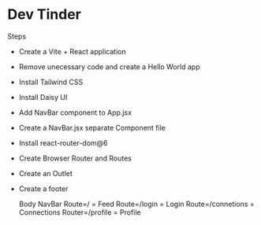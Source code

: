 # Dev Tinder

Steps

- Create a Vite + React application
- Remove unecessary code and create a Hello World app
- Install Tailwind CSS
- Install Daisy UI
- Add NavBar component to App.jsx
- Create a NavBar.jsx separate Component file
- Install react-router-dom@6
- Create Browser Router and Routes
- Create an Outlet
- Create a footer

  Body
  NavBar
  Route=/ = Feed
  Route=/login = Login
  Route=/connetions = Connections
  Router=/profile = Profile
